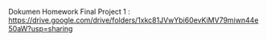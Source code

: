 Dokumen Homework Final Project 1 : https://drive.google.com/drive/folders/1xkc81JVwYbi60evKiMV79miwn44e50aW?usp=sharing
